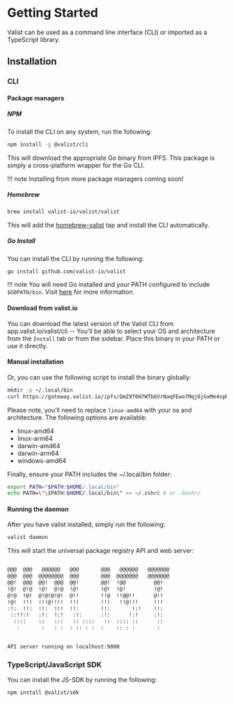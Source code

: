 # Getting Started

Valist can be used as a command line interface (CLI) or imported as a TypeScript library.

## Installation

### CLI

#### Package managers

##### NPM

To install the CLI on any system, run the following:

```sh
npm install -g @valist/cli
```

This will download the appropriate Go binary from IPFS. This package is simply a cross-platform wrapper for the Go CLI.

!!! note
    Installing from more package managers coming soon!

##### Homebrew

```sh
brew install valist-io/valist/valist
```

This will add the [homebrew-valist](github.com/valist-io/homebrew-valist) tap and install the CLI automatically.

##### Go Install

You can install the CLI by running the following:

```sh
go install github.com/valist-io/valist
```

!!! note
    You will need Go installed and your PATH configured to include `$GOPATH/bin`. Visit [here](https://www.digitalocean.com/community/tutorials/how-to-build-and-install-go-programs) for more information.

#### Download from valist.io

You can download the latest version of the Valist CLI from app.valist.io/valist/cli -- You'll be able to select your OS and architecture from the `Install` tab or from the sidebar. Place this binary in your PATH or use it directly.

#### Manual installation

Or, you can use the following script to install the binary globally:

```sh
mkdir -p ~/.local/bin
curl https://gateway.valist.io/ipfs/QmZ9T6H7WTb6VrNaqFEwo7Mqj6jGxMe4vpR6srxsjy3otz/linux-amd64/valist -o ~/.local/bin/valist
```

Please note, you'll need to replace `linux-amd64` with your os and architecture. The following options are available:

* linux-amd64
* linux-arm64
* darwin-amd64
* darwin-arm64
* windows-amd64

Finally, ensure your PATH includes the ~/.local/bin folder:

```sh
export PATH="$PATH:$HOME/.local/bin"
echo PATH=\"\$PATH:$HOME/.local/bin\" >> ~/.zshrc # or .bashrc
```

#### Running the daemon

After you have valist installed, simply run the following:

```sh
valist daemon
```

This will start the universal package registry API and web server:

```sh

@@@  @@@   @@@@@@   @@@       @@@   @@@@@@   @@@@@@@
@@@  @@@  @@@@@@@@  @@@       @@@  @@@@@@@   @@@@@@@
@@!  @@@  @@!  @@@  @@!       @@!  !@@         @@!
!@!  @!@  !@!  @!@  !@!       !@!  !@!         !@!
@!@  !@!  @!@!@!@!  @!!       !!@  !!@@!!      @!!
!@!  !!!  !!!@!!!!  !!!       !!!   !!@!!!     !!!
:!:  !!:  !!:  !!!  !!:       !!:       !:!    !!:
 ::!!:!   :!:  !:!   :!:      :!:      !:!     :!:
  ::::    ::   :::   :: ::::   ::  :::: ::      ::
   :       :   : :  : :: : :  :    :: : :       :


API server running on localhost:9000
```

### TypeScript/JavaScript SDK

You can install the JS-SDK by running the following:

```sh
npm install @valist/sdk
```
